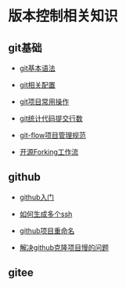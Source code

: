 <!--
 * @Description: 版本控制相关知识
 * @Date: 2019-09-06 11:24:02
 * @LastEditors: phoebus
 * @LastEditTime: 2019-09-21 18:20:19
 -->
# 版本控制相关知识

## git基础

* [git基本语法](知识笔记/工具/版本控制/基础/git基本语法.md)

* [git相关配置](知识笔记/工具/版本控制/基础/git相关配置.md)

* [git项目常用操作](知识笔记/工具/版本控制/基础/git项目常用操作.md)

* [git统计代码提交行数](知识笔记/工具/版本控制/基础/git统计代码提交行数.md)

* [git-flow项目管理规范](知识笔记/工具/版本控制/基础/git-flow项目管理规范.md)

* [开源Forking工作流](知识笔记/工具/版本控制/基础/开源Forking工作流.md)

## github

* [github入门](知识笔记/工具/版本控制/github/github入门.md)

* [如何生成多个ssh](知识笔记/工具/版本控制/github/如何生成多个ssh.md)

* [github项目重命名](知识笔记/工具/版本控制/github/github项目重命名.md)

* [解决github克隆项目慢的问题](知识笔记/工具/版本控制/github/解决github克隆项目慢的问题.md)

## gitee
